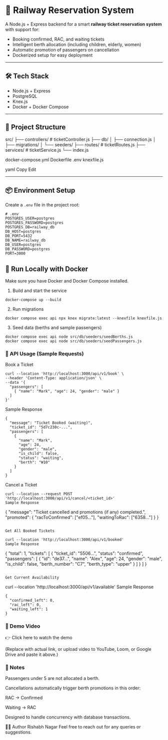 # 🚆 Railway Reservation System

A Node.js + Express backend for a smart **railway ticket reservation system** with support for:
- Booking confirmed, RAC, and waiting tickets
- Intelligent berth allocation (including children, elderly, women)
- Automatic promotion of passengers on cancellation
- Dockerized setup for easy deployment

---

## 🛠 Tech Stack

- Node.js + Express
- PostgreSQL
- Knex.js
- Docker + Docker Compose

---

## 📁 Project Structure

src/
├── controllers/ # ticketController.js
├── db/
│ ├── connection.js
│ ├── migrations/
│ └── seeders/
├── routes/ # ticketRoutes.js
├── services/ # ticketService.js
└── index.js

docker-compose.yml
Dockerfile
.env
knexfile.js

yaml
Copy
Edit

---

## 📦 Environment Setup

Create a `.env` file in the project root:

```env
# .env
POSTGRES_USER=postgres
POSTGRES_PASSWORD=postgres
POSTGRES_DB=railway_db
DB_HOST=postgres
DB_PORT=5432
DB_NAME=railway_db
DB_USER=postgres
DB_PASSWORD=postgres
PORT=3000
```

## 🚀 Run Locally with Docker
Make sure you have Docker and Docker Compose installed.

1. Build and start the service
```
docker-compose up --build
```
2. Run migrations
```
docker compose exec api npx knex migrate:latest --knexfile knexfile.js
```
3. Seed data (berths and sample passengers)
```
docker compose exec api node src/db/seeders/seedBerths.js
docker compose exec api node src/db/seeders/seedPassengers.js
```

### 📮 API Usage (Sample Requests)
Book a Ticket

```
curl --location 'http://localhost:3000/api/v1/book' \
--header 'Content-Type: application/json' \
--data '{
  "passengers": [
    { "name": "Mark", "age": 24, "gender": "male" }
  ]
}'
```

Sample Response

```
{
  "message": "Ticket Booked (waiting)",
  "ticket_id": "5d7c230c-...",
  "passengers": [
    {
      "name": "Mark",
      "age": 24,
      "gender": "male",
      "is_child": false,
      "status": "waiting",
      "berth": "W10"
    }
  ]
}
```

Cancel a Ticket

```
curl --location --request POST 'http://localhost:3000/api/v1/cancel/<ticket_id>'
Sample Response

```
{
  "message": "Ticket cancelled and promotions (if any) completed.",
  "promoted": {
    "racToConfirmed": ["ef05..."],
    "waitingToRac": ["6358..."]
  }
}
```

Get All Booked Tickets

curl --location 'http://localhost:3000/api/v1/booked'
Sample Response

```
{
  "total": 1,
  "tickets": [
    {
      "ticket_id": "5506...",
      "status": "confirmed",
      "passengers": [
        {
          "id": "de37...",
          "name": "Alex",
          "age": 24,
          "gender": "male",
          "is_child": false,
          "berth_number": "C7",
          "berth_type": "upper"
        }
      ]
    }
  ]
}
```

Get Current Availability
```
curl --location 'http://localhost:3000/api/v1/available'
Sample Response
```
{
  "confirmed_left": 0,
  "rac_left": 0,
  "waiting_left": 1
}
```
### 🎥 Demo Video
👉 Click here to watch the demo

(Replace with actual link, or upload video to YouTube, Loom, or Google Drive and paste it above.)

### 📌 Notes
Passengers under 5 are not allocated a berth.

Cancellations automatically trigger berth promotions in this order:

RAC → Confirmed

Waiting → RAC

Designed to handle concurrency with database transactions.

🧑‍💻 Author
Rishabh Nagar
Feel free to reach out for any queries or suggestions.

